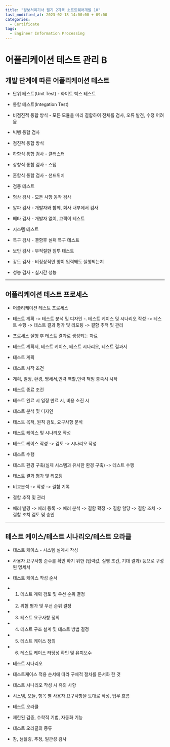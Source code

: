 ```yaml
---
title: "정보처리기사 필기 2과목 소프트웨어개발 10"
last_modified_at: 2023-02-18 14:00:00 + 09:00
categories:
  - Certificate
tags:
  - Engineer Information Processing
---
```


어플리케이션 테스트 관리 B
===


개발 단계에 따른 어플리케이션 테스트
---


* 단위 테스트(Unit Test) - 화이트 박스 테스트

* 통합 테스트(Integation Test)
 * 비점진적 통합 방식 - 모든 모듈을 미리 결합하여 전체를 검사, 오류 발견, 수정 어려움
  * 빅뱅 통합 검사
 * 점진적 통합 방식
  * 하향식 통합 검사 - 클러스터
  * 상향식 통합 검사 - 스텁
  * 혼합식 통합 검사 - 샌드위치

* 검증 테스트
 * 형상 검사 - 모든  사항 동작 검사
 * 알파 검사 - 개발자와 함께, 회사 내부에서 검사
 * 베타 검사 - 개발자 없이, 고객이 테스트

* 시스템 테스트
 * 복구 검사 - 결함후 실패 복구 테스트
 * 보안 검사 - 부적절한 침투 테스트
 * 강도 검사 - 비정상적인 양이 입력돼도 실행되는지
 * 성능 검사 - 실시간 성능



*****



어플리케이션 테스트 프로세스
---


* 어플리케이션 테스트 프로세스
 * 테스트 계획 -> 테스트 분석 및 디자인 -. 테스트 케이스 및 시나리오 작성 -> 테스트 수행 -> 테스트 결과 평가 및 리포팅 -> 결함 추적 및 관리
 * 프로세스 실행 후 테스트 결과로 생성되는 자료
  * 테스트 계획서, 테스트 케이스, 테스트 시나리오, 테스트 결과서

* 테스트 계획
 * 테스트 시작 조건
  * 계획, 일정, 환경, 명세서,인력 역할,인력 책임 충족시 시작
 * 테스트 종료 조건
  * 테스트 완료 시 일정 만료 시, 비용 소진 시

* 테스트 분석 및 디자인
 * 테스트 목적, 원칙 검토, 요구사항 분석

* 테스트 케이스 및 시나리오 작성
 * 테스트 케이스 작성 -> 검토 -> 시나리오 작성

* 테스트 수행
 * 테스트 환경 구축(실제 시스템과 유사한 환경 구축) -> 테스트 수행

* 테스트 결과 평가 및 리포팅
 * 비교분석 -> 작성 -> 결함 기록

* 결함 추적 및 관리
 * 에러 발경 -> 에러 등록 -> 에러 분석 -> 결함 확정 -> 결함 할당 -> 결함 조치 -> 결함 조치 검토 및 승인




*****



테스트 케이스/테스트 시나리오/테스트 오라클
---


* 테스트 케이스 - 시스템 설계시 작성
 * 사용자 요구사항 준수를 확인 하기 위한 (입력값, 실행 조건, 기대 결과) 등으로 구성된 명세서

* 테스트 케이스 작성 순서
 * 1. 테스트 계획 검토 및 우선 순위 결정
 * 2. 위험 평가 및 우선 순위 결정
 * 3. 테스트 요구사항 정의
 * 4. 테스트 구조 설계 및 테스트 방법 결정
 * 5. 테스트 케이스 정의
 * 6. 테스트 케이스 타당성 확인 및 유지보수


* 테스트 시나리오
 * 테스트케이스 적용 순서에 따라 구체적 절차를 문서화 한 것

* 테스트 시나리오 작성 시 유의 사항
 * 시스템, 모듈, 항목 별 사용자 요구사항을 토대로 작성, 업무 흐름

* 테스트 오라클
 * 제한된 검증, 수학적 기법, 자동화 기능

* 테스트 오라클의 종류
 * 참, 샘플링, 추정, 일관성 검사
